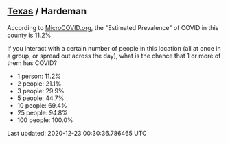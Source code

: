 
## [Texas](/united-states/texas) / Hardeman

According to [MicroCOVID.org](http://microcovid.org),
the "Estimated Prevalence" of COVID in this county is 11.2%

If you interact with a certain number of people in this location
(all at once in a group, or spread out across the day), what is the chance that
1 or more of them has COVID?

- 1 person: 11.2%
- 2 people: 21.1%
- 3 people: 29.9%
- 5 people: 44.7%
- 10 people: 69.4%
- 25 people: 94.8%
- 100 people: 100.0%

Last updated: 2020-12-23 00:30:36.786465 UTC
